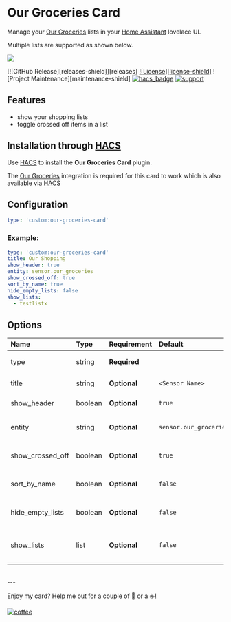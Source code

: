 # Our Groceries Card
Manage your [Our Groceries](https://www.ourgroceries.com/) lists in your [Home Assistant](https://www.home-assistant.io/) lovelace UI.

Multiple lists are supported as shown below.

<img src='https://raw.githubusercontent.com/ljmerza/our-groceries-card/master/card.png' />

[![GitHub Release][releases-shield]][releases]
[![License][license-shield]](LICENSE.md)
![Project Maintenance][maintenance-shield]
[![hacs_badge](https://img.shields.io/badge/HACS-Default-orange.svg?style=for-the-badge)]()
[![support](https://img.shields.io/badge/Support-ask%20for%20help%20here-blue?style=for-the-badge)](https://community.home-assistant.io/t/our-groceries-integration-and-lovelace-card/293484)


## Features
* show your shopping lists
* toggle crossed off items in a list

## Installation through [HACS](https://github.com/custom-components/hacs)

Use [HACS](https://github.com/custom-components/hacs) to install the **Our Groceries Card** plugin.

The [Our Groceries](https://github.com/ljmerza/ha-our-groceries) integration is required for this card to work which is also available via [HACS](https://github.com/custom-components/hacs)

## Configuration

```yaml
type: 'custom:our-groceries-card'
```

### Example:
```yaml
type: 'custom:our-groceries-card'
title: Our Shopping
show_header: true
entity: sensor.our_groceries
show_crossed_off: true
sort_by_name: true
hide_empty_lists: false
show_lists:
  - testlistx
```

## Options

| Name | Type | Requirement | Default | Description |
| :---- | :---- | :------- | :----------- |:----------- |
| type | string | **Required** | | `custom:our-groceries-card` |
| title | string | **Optional** | `<Sensor Name>` | Change card title |
| show_header | boolean | **Optional** | `true` | Show or hide header| 
| entity | string | **Optional** | `sensor.our_groceries` | the our groceries sensor |
| show_crossed_off | boolean | **Optional** | `true` | show crossed of list items |
| sort_by_name | boolean | **Optional** | `false` | sort all items by name |
| hide_empty_lists | boolean | **Optional** | `false` | hide lists with no active items |
| show_lists | list | **Optional** | `false` | list of list ids to only show on card |

</br>
---

Enjoy my card? Help me out for a couple of :beers: or a :coffee:!

[![coffee](https://www.buymeacoffee.com/assets/img/custom_images/black_img.png)](https://www.buymeacoffee.com/JMISm06AD)
